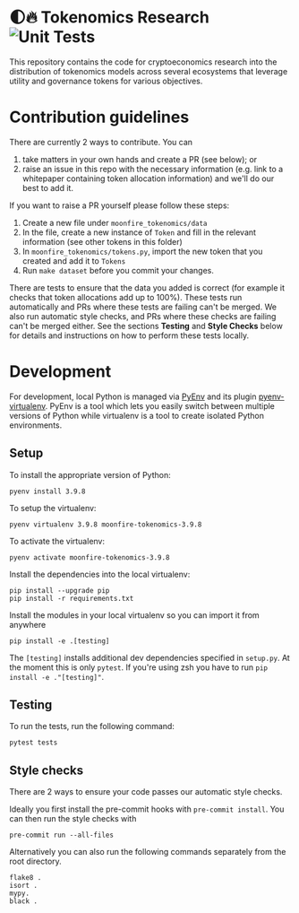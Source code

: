 # 🌓🔥 Tokenomics Research ![Unit Tests](https://github.com/moonfire-ventures/tokenomics/workflows/Unit%20Tests/badge.svg)

This repository contains the code for cryptoeconomics research into the distribution of tokenomics models across several ecosystems that leverage utility and governance tokens for various objectives.

# Contribution guidelines

There are currently 2 ways to contribute. You can
1. take matters in your own hands and create a PR (see below); or 
2. raise an issue in this repo with the necessary information (e.g. link to a whitepaper containing token allocation information) and we'll do our best to add it.

If you want to raise a PR yourself please follow these steps:
1. Create a new file under `moonfire_tokenomics/data`
2. In the file, create a new instance of `Token` and fill in the relevant information (see other tokens in this folder)
3. In `moonfire_tokenomics/tokens.py`, import the new token that you created and add it to `Tokens`
4. Run `make dataset` before you commit your changes.


There are tests to ensure that the data you added is correct (for example it checks that token allocations add up to 100%). These tests run automatically and PRs where these tests are failing can't be merged.
We also run automatic style checks, and PRs where these checks are failing can't be merged either. See the sections **Testing** and **Style Checks** below for details and instructions on how to perform these tests locally.

# Development

For development, local Python is managed via [PyEnv](https://github.com/pyenv/pyenv) and its plugin [pyenv-virtualenv](https://github.com/pyenv/pyenv-virtualenv). PyEnv is a tool which lets you easily switch between multiple versions of Python while virtualenv is a tool to create isolated Python environments.

## Setup

To install the appropriate version of Python:

```
pyenv install 3.9.8
```

To setup the virtualenv:

```
pyenv virtualenv 3.9.8 moonfire-tokenomics-3.9.8
```

To activate the virtualenv:

```
pyenv activate moonfire-tokenomics-3.9.8
```

Install the dependencies into the local virtualenv:

```
pip install --upgrade pip
pip install -r requirements.txt
```

Install the modules in your local virtualenv so you can import it from anywhere

```
pip install -e .[testing]
```

The `[testing]` installs additional dev dependencies specified in `setup.py`. At the moment this is only `pytest`. If you're using zsh you have to run `pip install -e ."[testing]"`.

## Testing

To run the tests, run the following command:

```
pytest tests
```

## Style checks

There are 2 ways to ensure your code passes our automatic style checks.

Ideally you first install the pre-commit hooks  with `pre-commit install`. You can then run the style checks with 
```
pre-commit run --all-files
```

Alternatively you can also run the following commands separately from the root directory.
```
flake8 .
isort .
mypy.
black .
```
